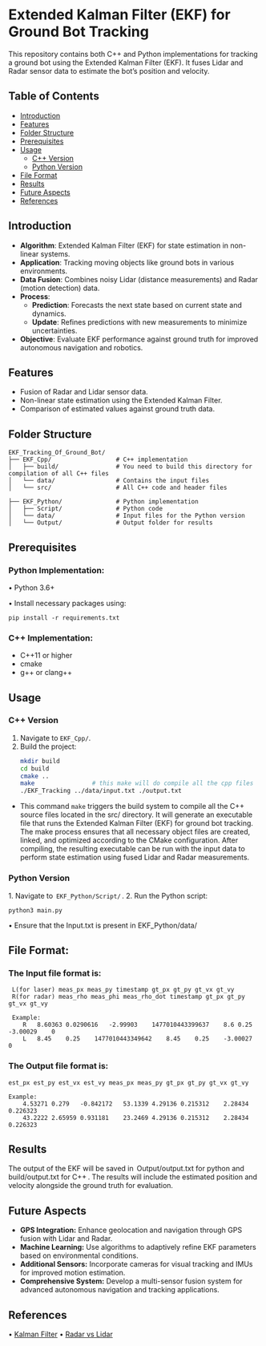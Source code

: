 # Extended Kalman Filter (EKF) for Ground Bot Tracking

This repository contains both C++ and Python implementations for tracking a ground bot using the Extended Kalman Filter (EKF). It fuses Lidar and Radar sensor data to estimate the bot’s position and velocity.

## Table of Contents
- [Introduction](#introduction)
- [Features](#features)
- [Folder Structure](#folder-structure)
- [Prerequisites](#prerequisites)
- [Usage](#usage)
  - [C++ Version](#c-version)
  - [Python Version](#python-version)
- [File Format](#file-format)
- [Results](#results)
- [Future Aspects](#future-aspects)
- [References](#references)

## Introduction

- **Algorithm**: Extended Kalman Filter (EKF) for state estimation in non-linear systems.
- **Application**: Tracking moving objects like ground bots in various environments.
- **Data Fusion**: Combines noisy Lidar (distance measurements) and Radar (motion detection) data.
- **Process**: 
  - **Prediction**: Forecasts the next state based on current state and dynamics.
  - **Update**: Refines predictions with new measurements to minimize uncertainties.
- **Objective**: Evaluate EKF performance against ground truth for improved autonomous navigation and robotics.


## Features
- Fusion of Radar and Lidar sensor data.
- Non-linear state estimation using the Extended Kalman Filter.
- Comparison of estimated values against ground truth data.
  
## Folder Structure
    
    EKF_Tracking_Of_Ground_Bot/
    ├── EKF_Cpp/                  # C++ implementation
    │   ├── build/                # You need to build this directory for compilation of all C++ files
    │   └── data/                 # Contains the input files
    │   └── src/                  # All C++ code and header files
    
    ├── EKF_Python/               # Python implementation
    │   ├── Script/               # Python code
    │   └── data/                 # Input files for the Python version
    │   └── Output/               # Output folder for results

## Prerequisites

### Python Implementation:
•⁠  ⁠Python 3.6+

•⁠  ⁠Install necessary packages using:
 
    pip install -r requirements.txt


### C++ Implementation:
- C++11 or higher
- cmake
- g++ or clang++

## Usage

### C++ Version
1. Navigate to `EKF_Cpp/`.
2. Build the project:
   ```bash
   mkdir build
   cd build
   cmake ..
   make                # this make will do compile all the cpp files
   ./EKF_Tracking ../data/input.txt ./output.txt

- This command `make` triggers the build system to compile all the C++ source files located in the src/ directory. It will generate an executable file that runs the Extended Kalman Filter (EKF) for ground bot tracking. The make process ensures that all necessary object files are created, linked, and optimized according to the CMake configuration. After compiling, the resulting executable can be run with the input data to perform state estimation using fused Lidar and Radar measurements.

 ### Python Version
1.⁠ ⁠Navigate to ⁠ `EKF_Python/Script/` ⁠.
2.⁠ ⁠Run the Python script:
    
    python3 main.py
•⁠  ⁠Ensure that the Input.txt is present in EKF_Python/data/

## File Format:
### The Input file format is:
     L(for laser) meas_px meas_py timestamp gt_px gt_py gt_vx gt_vy
     R(for radar) meas_rho meas_phi meas_rho_dot timestamp gt_px gt_py gt_vx gt_vy

     Example:
        R	8.60363	0.0290616	-2.99903	1477010443399637	8.6	0.25	-3.00029	0
        L	8.45	0.25	1477010443349642	8.45	0.25	-3.00027	0
### The Output file format is:
    est_px est_py est_vx est_vy meas_px meas_py gt_px gt_py gt_vx gt_vy

    Example:
        4.53271	0.279	-0.842172	53.1339	4.29136	0.215312	2.28434	0.226323
        43.2222	2.65959	0.931181	23.2469	4.29136	0.215312	2.28434	0.226323

## Results
The output of the EKF will be saved in ⁠ Output/output.txt for python and build/output.txt for C++ ⁠. The results will include the estimated position and velocity alongside the ground truth for evaluation.

## Future Aspects
- **GPS Integration:** Enhance geolocation and navigation through GPS fusion with Lidar and Radar.
- **Machine Learning:** Use algorithms to adaptively refine EKF parameters based on environmental conditions.
- **Additional Sensors:** Incorporate cameras for visual tracking and IMUs for improved motion estimation.
- **Comprehensive System:** Develop a multi-sensor fusion system for advanced autonomous navigation and tracking applications.

## References
•⁠  ⁠[Kalman Filter](https://en.wikipedia.org/wiki/Kalman_filter)
•⁠  ⁠[Radar vs Lidar](https://spectrum.ieee.org/radar-vs-lidar)
